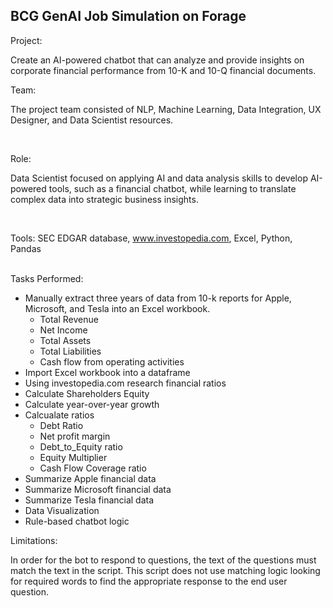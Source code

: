 ## BCG GenAI Job Simulation on Forage

Project: 
<p>Create an AI-powered chatbot that can analyze and provide insights on corporate financial performance from 10-K and 10-Q financial documents.</p>

Team:
<p>The project team consisted of NLP, Machine Learning, Data Integration, UX Designer, and Data Scientist resources.</p>
<br>

Role:
<p>Data Scientist focused on applying AI and data analysis skills to develop AI-powered tools, such as a financial chatbot, while learning to translate complex data into strategic business insights.</p>
<br>

Tools:  SEC EDGAR database, www.investopedia.com, Excel, Python, Pandas
<br>
<br>

Tasks Performed:
* Manually extract three years of data from 10-k reports for Apple, Microsoft, and Tesla into an Excel workbook.
  * Total Revenue
  * Net Income
  * Total Assets
  * Total Liabilities
  * Cash flow from operating activities
* Import Excel workbook into a dataframe
* Using investopedia.com research financial ratios
* Calculate Shareholders Equity
* Calculate year-over-year growth
* Calcualate ratios 
  * Debt Ratio
  * Net profit margin
  * Debt_to_Equity ratio
  * Equity Multiplier
  * Cash Flow Coverage ratio
* Summarize Apple financial data
* Summarize Microsoft financial data
* Summarize Tesla financial data
* Data Visualization
* Rule-based chatbot logic

Limitations: 
<p>In order for the bot to respond to questions, the text of the questions must match
the text in the script. This script does not use matching logic looking for required words to find
the appropriate response to the end user question.</p>
